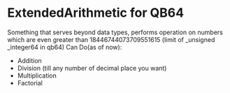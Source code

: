 # ExtendedArithmetic for QB64
Something that serves beyond data types, performs operation on numbers which are even greater than 18446744073709551615 (limit of _unsigned _integer64 in qb64)
Can Do(as of now):
  - Addition
  - Division (till any number of decimal place you want)
  - Multiplication
  - Factorial
